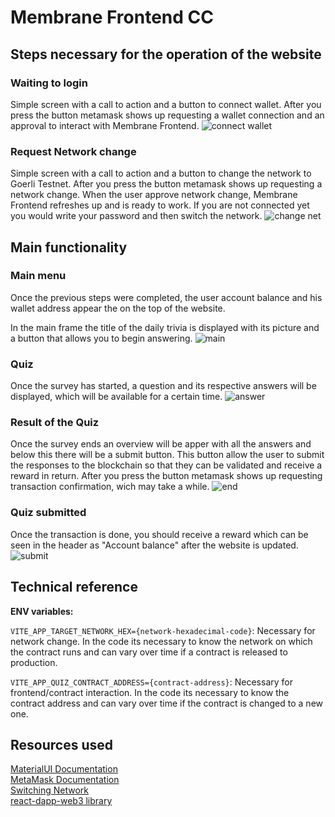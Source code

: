 # Membrane Frontend CC

## Steps necessary for the operation of the website

### Waiting to login

Simple screen with a call to action and a button to connect wallet. After you press the button metamask shows up requesting a wallet connection and an approval to interact with Membrane Frontend.
![connect wallet](https://github.com/AlanWendorff/membrane-frontend-cc/assets/62715512/d86da530-b75f-44bc-9bb9-13ba7cafc85f)

### Request Network change

Simple screen with a call to action and a button to change the network to Goerli Testnet. After you press the button metamask shows up requesting a network change.
When the user approve network change, Membrane Frontend refreshes up and is ready to work.
If you are not connected yet you would write your password and then switch the network.
![change net](https://github.com/AlanWendorff/membrane-frontend-cc/assets/62715512/d5033a7c-c182-43e4-83f6-59af60917b17)

## Main functionality

### Main menu

Once the previous steps were completed, the user account balance and his wallet address appear the on the top of the website.

In the main frame the title of the daily trivia is displayed with its picture and a button
that allows you to begin answering.
![main](https://github.com/AlanWendorff/membrane-frontend-cc/assets/62715512/705be668-2586-4c29-a7e2-fe279c70a542)

### Quiz

Once the survey has started, a question and its respective answers will be displayed, which will be available for a certain time.
![answer](https://github.com/AlanWendorff/membrane-frontend-cc/assets/62715512/39b14010-23fa-40c5-9b91-67d5d5d59453)

### Result of the Quiz

Once the survey ends an overview will be apper with all the answers and below this there will be a submit button.
This button allow the user to submit the responses to the blockchain so that they can be validated and receive a reward in return.
After you press the button metamask shows up requesting transaction confirmation, wich may take a while.
![end](https://github.com/AlanWendorff/membrane-frontend-cc/assets/62715512/f07cd909-cd66-4bb2-865b-9cb540a19d3c)

### Quiz submitted

Once the transaction is done, you should receive a reward which can be seen in the header as "Account balance" after the website is updated.
![submit](https://github.com/AlanWendorff/membrane-frontend-cc/assets/62715512/97e7c3ed-3ad4-4627-9811-8ceb2707e908)

## Technical reference
<b>ENV variables:</b>

`VITE_APP_TARGET_NETWORK_HEX={network-hexadecimal-code}`: Necessary for network change.
In the code its necessary to know the network on which the contract runs and can vary over time if a contract is released to production.

`VITE_APP_QUIZ_CONTRACT_ADDRESS={contract-address}`: Necessary for frontend/contract interaction.
In the code its necessary to know the contract address and can vary over time if the contract is changed to a new one.

## Resources used

<a href="https://mui.com/material-ui/getting-started/">MaterialUI Documentation</a></br>
<a href="https://docs.metamask.io/">MetaMask Documentation</a></br>
<a href="https://soliditytips.com/articles/detect-switch-chain-metamask/">Switching Network</a></br>
<a href="https://github.com/R4k4210/react-dapp-web3">react-dapp-web3 library</a></br>
